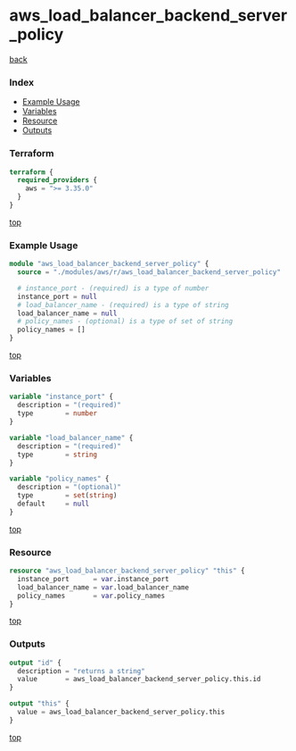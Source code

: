# aws_load_balancer_backend_server_policy

[back](../aws.md)

### Index

- [Example Usage](#example-usage)
- [Variables](#variables)
- [Resource](#resource)
- [Outputs](#outputs)

### Terraform

```terraform
terraform {
  required_providers {
    aws = ">= 3.35.0"
  }
}
```

[top](#index)

### Example Usage

```terraform
module "aws_load_balancer_backend_server_policy" {
  source = "./modules/aws/r/aws_load_balancer_backend_server_policy"

  # instance_port - (required) is a type of number
  instance_port = null
  # load_balancer_name - (required) is a type of string
  load_balancer_name = null
  # policy_names - (optional) is a type of set of string
  policy_names = []
}
```

[top](#index)

### Variables

```terraform
variable "instance_port" {
  description = "(required)"
  type        = number
}

variable "load_balancer_name" {
  description = "(required)"
  type        = string
}

variable "policy_names" {
  description = "(optional)"
  type        = set(string)
  default     = null
}
```

[top](#index)

### Resource

```terraform
resource "aws_load_balancer_backend_server_policy" "this" {
  instance_port      = var.instance_port
  load_balancer_name = var.load_balancer_name
  policy_names       = var.policy_names
}
```

[top](#index)

### Outputs

```terraform
output "id" {
  description = "returns a string"
  value       = aws_load_balancer_backend_server_policy.this.id
}

output "this" {
  value = aws_load_balancer_backend_server_policy.this
}
```

[top](#index)